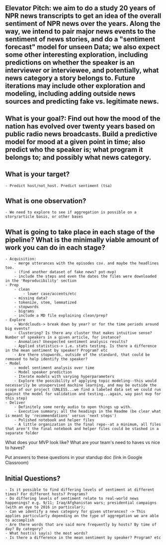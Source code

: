 ## Elevator Pitch: we aim to do a study 20 years of NPR news transcripts to get an idea of the overall sentiment of NPR news over the years.  Along the way, we intend to pair major news events to the sentiment of news stories, and do a "sentiment forecast" model for unseen Data; we also expect some other interesting exploration, including predictions on whether the speaker is an interviewer or interviewee, and potentially, what news category a story belongs to.  Future iterations may include other exploration and modeling, including adding outside news sources and predicting fake vs. legitimate news.






## What is your goal?: Find out how the mood of the nation has evolved over twenty years based on public radio news broadcasts. Build a predictive model for mood at a given point in time; also predict who the speaker is; what program it belongs to; and possibly what news category.

## What is your target? 
    - Predict host/not_host. Predict sentiment (tsa)

## What is one observation?
    - We need to explore to see if aggregation is possible on a story/article basis, or other bases

## What is going to take place in each stage of the pipeline? What is the minimally viable amount of work you can do in each stage?
    - Acquisition: 
        - merge utterances with the episodes csv. and maybe the headlines too.
        - (find another dataset of fake news? pot-mvp)
        - include the steps and even the dates the files were downloaded in the 'Reproducibility' section
    - Prep
        - clean
            - lower case/accents/etc
        - missing data?
        - tokenize, stem, lemmatized 
        - stopwords
        - bigrams
        - include a MD file explaining clean/prep? 
    - Explore
        - Wordclouds-> break down by year? or for the time periods around big events?
        - Clustering? Is there any cluster that makes intuitive sense?  Number of speakers in a given article, for instance?
        - Anomalies? Unexpected sentiment analysis results? 
        - Applied statistics-> i.e. stats testing. Is there a difference in the mean sentiment by speaker? Program? etc
        - Are there stopwords, outside of the standard, that could be removed to help identify the speaker?
    - Model
        - model sentiment analysis over time
        - Model speaker prediction
        - Iterate models with varying hyperparameters
        - Explore the possibility of applying topic modeling--this would necessarily be unsupervised machine learning, and may be outside the scope of our project (UNLESS...we find a labeled data set we could run against the model for validation and testing...again, way past mvp for this step)
    - Deliver
        - Definitely some nerdy audio to open things up with.
        - Executive summary; all the headings in the Readme (be clear what is meant by 'recommendations' versus 'next steps')
        - Polished notebook and helper files
        - A little organization in the final repo--at a minimum, all files that aren't the final notebook and helper files could be stashed in a separate folder


What does your MVP look like? What are your team's need to haves vs nice to haves?


Put answers to these questions in your standup doc (link in Google Classroom)


## Initial Questions?
    - Is it possible to find differing levels of sentiment at different times? For different hosts? Programs?
    - Do differing levels of sentiment relate to real-world news happenings? e.g. 9/11; Iraq/Afghanistan wars; presidential campaigns (with an eye to 2016 in particular); 
    - Can we identify a news category for given utterances? -> This applies particularly depending on the type of aggregation we are able to accomplish
    - Are there words that are said more frequently by hosts? By time of day? By category?
    - What host(s) say(s) the most words? 
    - Is there a difference in the mean sentiment by speaker? Program? etc